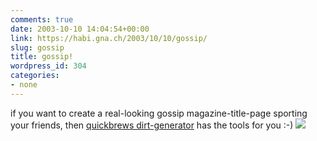 ```yaml
---
comments: true
date: 2003-10-10 14:04:54+00:00
link: https://habi.gna.ch/2003/10/10/gossip/
slug: gossip
title: gossip!
wordpress_id: 304
categories:
- none
---
```


if you want to create a real-looking gossip magazine-title-page sporting your friends, then [quickbrews dirt-generator](http://www.quickbrew.com/dirt/) has the tools for you :-)
[![](https://habi.gna.ch/blog/images/dirt-tm.jpg)](https://habi.gna.ch/blog/images/dirt.jpg)
